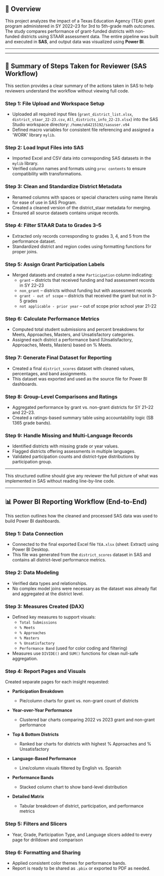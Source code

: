 ## 📌 Overview
This project analyzes the impact of a Texas Education Agency (TEA) grant program administered in SY 2022–23 for 3rd to 5th-grade math outcomes. The study compares performance of grant-funded districts with non-funded districts using STAAR assessment data. The entire pipeline was built and executed in **SAS**, and output data was visualized using **Power BI**.

---

---

## 🧾 Summary of Steps Taken for Reviewer (SAS Workflow)

This section provides a clear summary of the actions taken in SAS to help reviewers understand the workflow without viewing full code.

### Step 1: File Upload and Workspace Setup
- Uploaded all required input files (`grant_district_list.xlsx`, `district_staar_22-23.csv`, `All_districts_info_22-23.xlsx`) into the SAS Studio workspace directory: `/home/u64215192/sasuser.v94`
- Defined macro variables for consistent file referencing and assigned a 'WORK' library `mylib`.

### Step 2: Load Input Files into SAS
- Imported Excel and CSV data into corresponding SAS datasets in the `mylib` library.
- Verified column names and formats using `proc contents` to ensure compatibility with transformations.

### Step 3: Clean and Standardize District Metadata
- Renamed columns with spaces or special characters using name literals for ease of use in SAS Program.
- Created a cleaned version of the district_staar metadata for merging.
- Ensured all source datasets contains unique records.

### Step 4: Filter STAAR Data to Grades 3–5
- Extracted only records corresponding to grades 3, 4, and 5 from the performance dataset.
- Standardized district and region codes using formatting functions for proper joins.

### Step 5: Assign Grant Participation Labels
- Merged datasets and created a new `Participation` column indicating:
  - `grant` – districts that received funding and had assessment records in SY 22–23
  - `non_grant` – districts without funding but with assessment records
  - `grant - out of scope` – districts that received the grant but not in 3-5 grades
  - `not applicable - prior year` – out of scope prior school year 21-22

### Step 6: Calculate Performance Metrics
- Computed total student submissions and percent breakdowns for Meets, Approaches, Masters, and Unsatisfactory categories.
- Assigned each district a performance band (Unsatisfactory, Approaches, Meets, Masters) based on % Meets.

### Step 7: Generate Final Dataset for Reporting
- Created a final `district_scores` dataset with cleaned values, percentages, and band assignments.
- This dataset was exported and used as the source file for Power BI dashboards.

### Step 8: Group-Level Comparisons and Ratings
- Aggregated performance by grant vs. non-grant districts for SY 21–22 and 22–23.
- Created a ratings-based summary table using accountability logic (SB 1365 grade bands).

### Step 9: Handle Missing and Multi-Language Records
- Identified districts with missing grade or year values.
- Flagged districts offering assessments in multiple languages.
- Validated participation counts and district-type distributions by participation group.

---

This structured outline should give any reviewer the full picture of what was implemented in SAS without reading line-by-line code.

---

## 📊 Power BI Reporting Workflow (End-to-End)

This section outlines how the cleaned and processed SAS data was used to build Power BI dashboards.

### Step 1: Data Connection
- Connected to the final exported Excel file `TEA.xlsx` (sheet: Extract) using Power BI Desktop.
- This file was generated from the `district_scores` dataset in SAS and contains all district-level performance metrics.

### Step 2: Data Modeling
- Verified data types and relationships.
- No complex model joins were necessary as the dataset was already flat and aggregated at the district level.

### Step 3: Measures Created (DAX)
- Defined key measures to support visuals:
  - `Total Submissions`
  - `% Meets`
  - `% Approaches`
  - `% Masters`
  - `% Unsatisfactory`
  - `Performance Band` (used for color coding and filtering)
- Measures use `DIVIDE()` and `SUM()` functions for clean null-safe aggregation.

### Step 4: Report Pages and Visuals
Created separate pages for each insight requested:

- **Participation Breakdown**
  - Pie/column charts for grant vs. non-grant count of districts

- **Year-over-Year Performance**
  - Clustered bar charts comparing 2022 vs 2023 grant and non-grant performance

- **Top & Bottom Districts**
  - Ranked bar charts for districts with highest % Approaches and % Unsatisfactory

- **Language-Based Performance**
  - Line/column visuals filtered by English vs. Spanish

- **Performance Bands**
  - Stacked column chart to show band-level distribution

- **Detailed Matrix**
  - Tabular breakdown of district, participation, and performance metrics

### Step 5: Filters and Slicers
- Year, Grade, Participation Type, and Language slicers added to every page for drilldown and comparison

### Step 6: Formatting and Sharing
- Applied consistent color themes for performance bands.
- Report is ready to be shared as `.pbix` or exported to PDF as needed.
